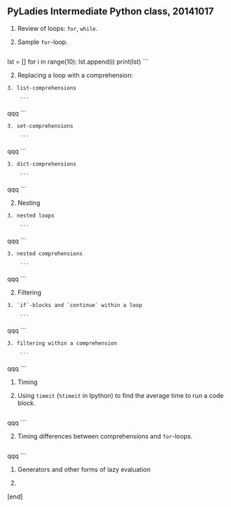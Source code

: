 ## PyLadies Intermediate Python class, 20141017

1. Review of loops: `for`, `while`. 

  2. Sample `for`-loop.

        ```python
lst = []
for i in range(10):
    lst.append(i)
print(lst)
        ```

  2. Replacing a loop with a comprehension: 

    3. list-comprehensions

        ```
qqq
        ```

    3. set-comprehensions

        ```
qqq
        ```

    3. dict-comprehensions

        ```
qqq
        ```


  2. Nesting

    3. nested loops

        ```
qqq
        ```

    3. nested comprehensions

        ```
qqq
        ```


  2. Filtering

    3. `if`-blocks and `continue` within a loop

        ```
qqq
        ```

    3. filtering within a comprehension

        ```
qqq
        ```


1. Timing

  2. Using `timeit` (`%timeit` in Ipython) to find the average time to run a code block.

        ```
qqq
        ```

  2. Timing differences between comprehensions and `for`-loops.

        ```
qqq
        ```


1. Generators and other forms of lazy evaluation

  2. 

[end]

